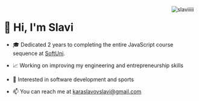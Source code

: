 <img align="right" src="https://komarev.com/ghpvc/?username=slaviiiii&label=Profile%20views&color=0e75b6&style=flat" alt="slaviiiii" />

# 👋 Hi, I'm Slavi

- 🎓 Dedicated 2 years to completing the entire JavaScript course sequence at [SoftUni](https://softuni.bg).

- 📈 Working on improving my engineering and entrepreneurship skills

- 🌟 Interested in software development and sports

- 📫 You can reach me at karaslavovslavi@gmail.com
